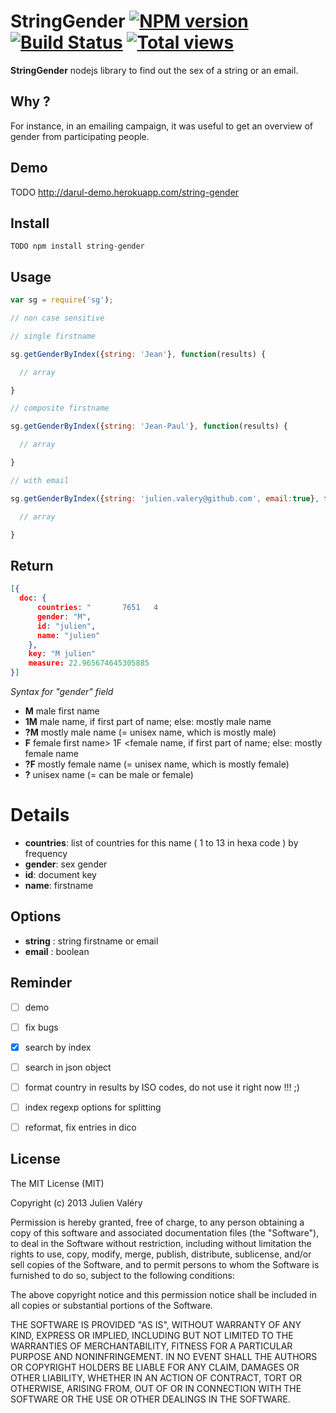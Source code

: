 # StringGender [![NPM version](https://badge.fury.io/js/string-gender.png)](http://badge.fury.io/js/string-gender) [![Build Status](https://travis-ci.org/darul75/string-gender.png?branch=master)](https://travis-ci.org/darul75/string-gender) [![Total views](https://sourcegraph.com/api/repos/github.com/darul75/string-gender/counters/views.png)](https://sourcegraph.com/github.com/darul75/string-gender)

**StringGender** nodejs library to find out the sex of a string or an email.

## Why ?

For instance, in an emailing campaign, it was useful to get an overview of gender from participating people.

## Demo

TODO http://darul-demo.herokuapp.com/string-gender

## Install

~~~
TODO npm install string-gender
~~~

## Usage

```javascript
var sg = require('sg');

// non case sensitive

// single firstname

sg.getGenderByIndex({string: 'Jean'}, function(results) {

  // array

}

// composite firstname

sg.getGenderByIndex({string: 'Jean-Paul'}, function(results) {

  // array

}

// with email

sg.getGenderByIndex({string: 'julien.valery@github.com', email:true}, function(results) {

  // array

}

```    
    
## Return    

~~~ json
[{
  doc: {
      countries: "       7651   4                                         $",
      gender: "M",
      id: "julien",
      name: "julien"
    },  
    key: "M julien"
    measure: 22.965674645305885
}]
~~~

*Syntax for "gender" field*
- **M**  male first name
- **1M** male name, if first part of name; else: mostly male name
- **?M** mostly male name (= unisex name, which is mostly male)
- **F** female first name> 1F <female name, if first part of name; else: mostly female name
- **?F** mostly female name (= unisex name, which is mostly female)
- **?**  unisex name (= can be male or female)

# Details

- **countries**: list of countries for this name ( 1 to 13 in hexa code ) by frequency
- **gender**: sex gender
- **id**: document key
- **name**: firstname

## Options

- **string** : string firstname or email
- **email** : boolean

## Reminder

- [ ] demo
- [ ] fix bugs
- [x] search by index
- [ ] search in json object
- [ ] format country in results by ISO codes, do not use it right now !!! ;)
- [ ] index regexp options for splitting
- [ ] reformat, fix entries in dico


## License

The MIT License (MIT)

Copyright (c) 2013 Julien Valéry

Permission is hereby granted, free of charge, to any person obtaining a copy
of this software and associated documentation files (the "Software"), to deal
in the Software without restriction, including without limitation the rights
to use, copy, modify, merge, publish, distribute, sublicense, and/or sell
copies of the Software, and to permit persons to whom the Software is
furnished to do so, subject to the following conditions:

The above copyright notice and this permission notice shall be included in
all copies or substantial portions of the Software.

THE SOFTWARE IS PROVIDED "AS IS", WITHOUT WARRANTY OF ANY KIND, EXPRESS OR
IMPLIED, INCLUDING BUT NOT LIMITED TO THE WARRANTIES OF MERCHANTABILITY,
FITNESS FOR A PARTICULAR PURPOSE AND NONINFRINGEMENT. IN NO EVENT SHALL THE
AUTHORS OR COPYRIGHT HOLDERS BE LIABLE FOR ANY CLAIM, DAMAGES OR OTHER
LIABILITY, WHETHER IN AN ACTION OF CONTRACT, TORT OR OTHERWISE, ARISING FROM,
OUT OF OR IN CONNECTION WITH THE SOFTWARE OR THE USE OR OTHER DEALINGS IN
THE SOFTWARE.
